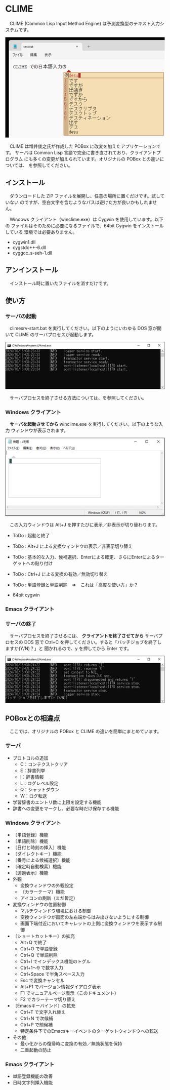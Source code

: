# CLIME

　CLIME (Common Lisp Input Method Engine) は予測変換型のテキスト入力システムです。

![](./images/top.png)


　CLIME は増井俊之氏が作成した POBox に改変を加えたアプリケーションです。
サーバは Common Lisp 言語で完全に書き直されており、クライアントプログラム
にも多くの変更が加えられています。オリジナルの POBox との違いについては、
[](#POBoxとの相違点)を参照してください。

## インストール

　ダウンロードした ZIP ファイルを展開し、任意の場所に置くだけです。試していない
のですが、空白文字を含むようなパスは避けた方が良いかもしれません。

　Windows クライアント（winclime.exe）は Cygwin を使用しています。以下の
ファイルはそのために必要になるファイルで、64bit Cygwin をインストールしている
環境では必要ありません。

* cygwin1.dll
* cygstdc++-6.dll
* cyggcc_s-seh-1.dll

## アンインストール

　インストール時に置いたファイルを消すだけです。

## 使い方

### サーバの起動

　climesrv-start.bat を実行してください。以下のようにいわゆる DOS 窓が開いて
CLIME のサーバプロセスが起動します。

![](./images/server.01.png)

　サーバプロセスを終了させる方法については、[](#サーバの終了)を参照してください。

### Windows クライアント

　**サーバを起動させてから** winclime.exe を実行してください。以下のような入力
ウィンドウが表示されます。

![](./images/wiclime.01.png)

　この入力ウィンドウは Alt+J を押すたびに表示／非表示が切り替わります。

* ToDo : 起動と終了
* ToDo : Alt+J による変換ウィンドウの表示／非表示切り替え
* ToDo : 基本的な入力、候補選択、Enterによる確定、さらにEnterによるターゲットへの貼り付け
* ToDo : Ctrl+J による変換の有効／無効切り替え
* ToDo : 単語登録と単語削除　⇒　これは「高度な使い方」か？


* 64bit cygwin

### Emacs クライアント

### サーバの終了

　サーバプロセスを終了させるには、 **クライアントを終了させてから** サーバプロセスの
DOS 窓で Ctrl+C を押してください。すると「バッチジョブを終了しますか(Y/N)？」と
聞かれるので、y を押してから Enter です。

![](./images/server.02.png)

## POBoxとの相違点

　ここでは、オリジナルの POBox と CLIME の違いを簡単にまとめています。

### サーバ

* プロトコルの追加
    * C：コンテクストクリア
    * E：辞書列挙
    * I：辞書情報
    * L：ログレベル設定
    * Q：シャットダウン
    * W：ログ転送
* 学習辞書のエントリ数に上限を設定する機能
* 辞書への変更をマークし、必要な時だけ保存する機能

### Windows クライアント

* 〔単語登録〕機能
* 〔単語削除〕機能
* 〔日付と時刻の挿入〕機能
* 〔ダイレクトキー〕機能
* 〔番号による候補選択〕機能
* 〔確定時自動検索〕機能
* 〔透過表示〕機能
* 外観
    * 変換ウィンドウの外観設定
    * 〔カラーテーマ〕機能
    * アイコンの刷新（まだ暫定）
* 変換ウィンドウの位置制御
    * マルチウィンドウ環境における制御
    * 変換ウィンドウが画面の左右端からはみ出さないようにする制御
    * 画面下端付近においてキャレットの上側に変換ウィンドウを表示する制御
* 〔ショートカットキー〕の拡充
    * Alt+Q で終了
    * Ctrl+O で単語登録
    * Ctrl+Q で単語削除
    * Ctrl+I でインデックス機能のトグル
    * Ctrl+1～9 で数字入力
    * Ctrl+Space で半角スペース入力
    * Esc で変換キャンセル
    * Alt+F1 でバージョン情報ダイアログ表示
    * F1 でマニュアルページ表示（このドキュメント）
    * F2 でカラーテーマ切り替え
* 〔Emacsキーバインド〕の拡充
    * Ctrl+T で文字入れ替え
    * Ctrl+N で次候補
    * Ctrl+P で前候補
    * 特定条件下でのEmacsキーイベントのターゲットウィンドウへの転送
* その他
    * 最小化からの復帰時に変換の有効／無効状態を保持
    * 二重起動の防止

### Emacs クライアント

* 単語登録機能の改善
* 日時文字列挿入機能
